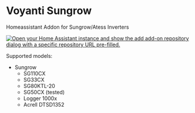 # Voyanti Sungrow
Homeassistant Addon for Sungrow/Atess Inverters

[![Open your Home Assistant instance and show the add add-on repository dialog with a specific repository URL pre-filled.](https://my.home-assistant.io/badges/supervisor_add_addon_repository.svg)](https://my.home-assistant.io/redirect/supervisor_add_addon_repository/?repository_url=https://github.com/heinrich321/voyanti-sungrow)

Supported models:
- Sungrow
    - SG110CX
    - SG33CX
    - SG80KTL-20
    - SG50CX (tested)
    - Logger 1000x
    - Acrell DTSD1352

<!-- ![Supports aarch64 Architecture][aarch64-shield]
![Supports amd64 Architecture][amd64-shield]
![Supports armhf Architecture][armhf-shield]
![Supports armv7 Architecture][armv7-shield]
![Supports i386 Architecture][i386-shield] -->


